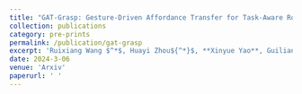 ```yaml
---
title: "GAT-Grasp: Gesture-Driven Affordance Transfer for Task-Aware Robotic Grasping"
collection: publications
category: pre-prints
permalink: /publication/gat-grasp
excerpt: 'Ruixiang Wang $^*$, Huayi Zhou${^*}$, **Xinyue Yao**, Guiliang Liu, Kui Jia '
date: 2024-3-06
venue: 'Arxiv'
paperurl: ' ' 
---
```

